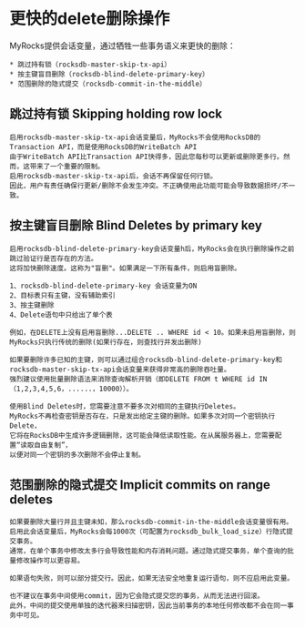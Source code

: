 # 更快的delete删除操作

MyRocks提供会话变量，通过牺牲一些事务语义来更快的删除：

    * 跳过持有锁（rocksdb-master-skip-tx-api）
    * 按主键盲目删除（rocksdb-blind-delete-primary-key）
    * 范围删除的隐式提交（rocksdb-commit-in-the-middle）
    
## 跳过持有锁 Skipping holding row lock 

    启用rocksdb-master-skip-tx-api会话变量后，MyRocks不会使用RocksDB的Transaction API，而是使用RocksDB的WriteBatch API
    由于WriteBatch API比Transaction API快得多，因此您每秒可以更新或删除更多行。然而，这带来了一个重要的限制。
    启用rocksdb-master-skip-tx-api后，会话不再保留任何行锁。
    因此，用户有责任确保行更新/删除不会发生冲突。不正确使用此功能可能会导致数据损坏/不一致。

## 按主键盲目删除 Blind Deletes by primary key

    启用rocksdb-blind-delete-primary-key会话变量h后，MyRocks会在执行删除操作之前跳过验证行是否存在的方法。
    这将加快删除速度。这称为"盲删"。如果满足一下所有条件，则启用盲删除。
    
    1、rocksdb-blind-delete-primary-key 会话变量为ON
    2、目标表只有主键，没有辅助索引
    3、按主键删除
    4、Delete语句中只给出了单个表
    
    例如，在DELETE上没有启用盲删除...DELETE .. WHERE id < 10。如果未启用盲删除，则MyRocks只执行传统的删除(如果行存在，则查找行并发出删除)
    
    如果要删除许多已知的主键，则可以通过组合rocksdb-blind-delete-primary-key和rocksdb-master-skip-tx-api会话变量来获得非常高的删除吞吐量。
    强烈建议使用批量删除语法来消除查询解析开销（即DELETE FROM t WHERE id IN（1,2,3,4,5,6，......，10000））。

    使用Blind Deletes时，您需要注意不要多次对相同的主键执行Deletes。 
    MyRocks不再检查密钥是否存在，只是发出给定主键的删除。如果多次对同一个密钥执行Delete，
    它将在RocksDB中生成许多逻辑删除，这可能会降低读取性能。在从属服务器上，您需要配置“读取自由复制”，
    以便对同一个密钥的多次删除不会停止复制。
    
## 范围删除的隐式提交 Implicit commits on range deletes
    
    如果要删除大量行并且主键未知，那么rocksdb-commit-in-the-middle会话变量很有用。启用此会话变量后，MyRocks会每1000次（可配置为rocksdb_bulk_load_size）行隐式提交事务。
    通常，在单个事务中修改太多行会导致性能和内存消耗问题。通过隐式提交事务，单个查询的批量修改操作可以更容易。

    如果语句失败，则可以部分提交行。因此，如果无法安全地重复运行语句，则不应启用此变量。

    也不建议在事务中间使用commit，因为它会隐式提交您的事务，从而无法进行回滚。
    此外，中间的提交使用单独的迭代器来扫描密钥，因此当前事务的本地任何修改都不会在同一事务中可见。


